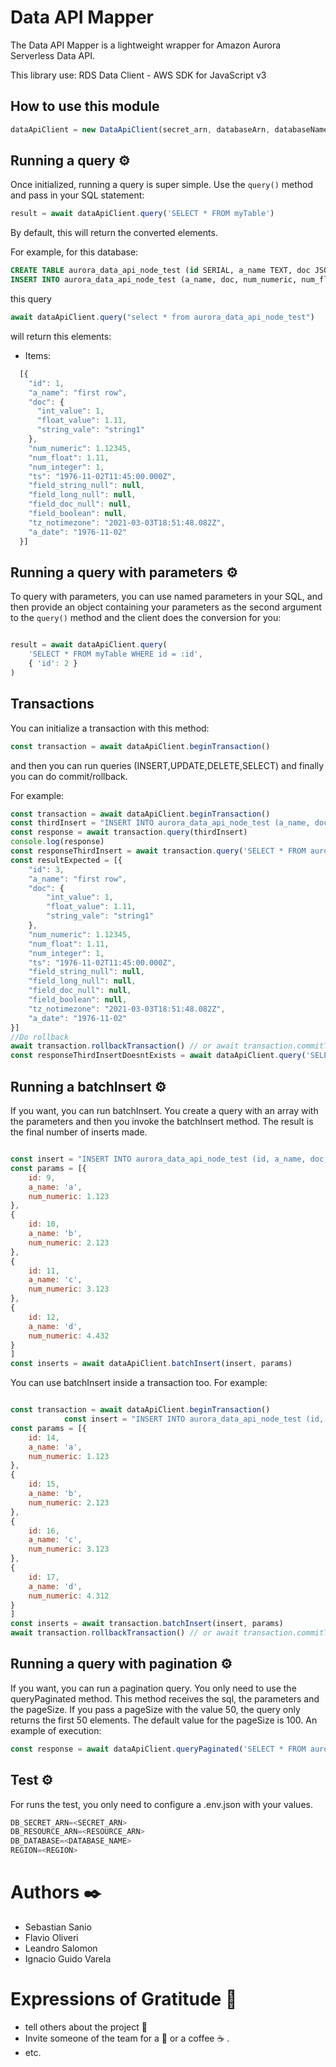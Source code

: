 # Data API Mapper

The Data API Mapper is a lightweight wrapper for Amazon Aurora Serverless Data API.

This library use: RDS Data Client - AWS SDK for JavaScript v3

## How to use this module

```javascript
dataApiClient = new DataApiClient(secret_arn, databaseArn, databaseName, region)
```

## Running a query ⚙️
Once initialized, running a query is super simple. Use the `query()` method and pass in your SQL statement:

```javascript
result = await dataApiClient.query('SELECT * FROM myTable')
```

By default, this will return the converted elements.

For example, for this database:

```sql
CREATE TABLE aurora_data_api_node_test (id SERIAL, a_name TEXT, doc JSONB DEFAULT '{}', num_numeric NUMERIC (10, 5) DEFAULT 0.0, num_float float, num_integer integer, ts TIMESTAMP WITH TIME ZONE, field_string_null TEXT NULL, field_long_null integer NULL, field_doc_null JSONB NULL, field_boolean BOOLEAN NULL, tz_notimezone TIMESTAMP, a_date DATE);
INSERT INTO aurora_data_api_node_test (a_name, doc, num_numeric, num_float, num_integer, ts, tz_notimezone, a_date) VALUES ('first row', '{"string_vale": "string1", "int_value": 1, "float_value": 1.11}', 1.12345, 1.11, 1, '1976-11-02 08:45:00 UTC', '2021-03-03 15:51:48.082288', '1976-11-02');
```

this query 
```javascript 
await dataApiClient.query("select * from aurora_data_api_node_test")
```

will return this elements:

  * Items:
  ```javascript
    [{
      "id": 1,
      "a_name": "first row",
      "doc": {
        "int_value": 1,
        "float_value": 1.11,
        "string_vale": "string1"
      },
      "num_numeric": 1.12345,
      "num_float": 1.11,
      "num_integer": 1,
      "ts": "1976-11-02T11:45:00.000Z",
      "field_string_null": null,
      "field_long_null": null,
      "field_doc_null": null,
      "field_boolean": null,
      "tz_notimezone": "2021-03-03T18:51:48.082Z",
      "a_date": "1976-11-02"
    }]
  ```

## Running a query with parameters ⚙️

To query with parameters, you can use named parameters in your SQL, and then provide an object containing your parameters as the second argument to the `query()` method and the client does the conversion for you:

```javascript

result = await dataApiClient.query(
    'SELECT * FROM myTable WHERE id = :id',
    { 'id': 2 }
)
```

## Transactions

You can initialize a transaction with this method:

```javascript 
const transaction = await dataApiClient.beginTransaction()
```
and then you can run queries (INSERT,UPDATE,DELETE,SELECT) and finally you can do commit/rollback.

For example:
```javascript 
const transaction = await dataApiClient.beginTransaction()
const thirdInsert = "INSERT INTO aurora_data_api_node_test (a_name, doc, num_numeric, num_float, num_integer, ts, tz_notimezone, a_date) VALUES ('first row', '{\"string_vale\": \"string1\", \"int_value\": 1, \"float_value\": 1.11}', 1.12345, 1.11, 1, '1976-11-02 08:45:00 UTC', '2021-03-03 15:51:48.082288', '1976-11-02');"
const response = await transaction.query(thirdInsert)
console.log(response)
const responseThirdInsert = await transaction.query('SELECT * FROM aurora_data_api_node_test where id=:id', {id: 3})
const resultExpected = [{
    "id": 3,
    "a_name": "first row",
    "doc": {
        "int_value": 1,
        "float_value": 1.11,
        "string_vale": "string1"
    },
    "num_numeric": 1.12345,
    "num_float": 1.11,
    "num_integer": 1,
    "ts": "1976-11-02T11:45:00.000Z",
    "field_string_null": null,
    "field_long_null": null,
    "field_doc_null": null,
    "field_boolean": null,
    "tz_notimezone": "2021-03-03T18:51:48.082Z",
    "a_date": "1976-11-02"
}]
//Do rollback
await transaction.rollbackTransaction() // or await transaction.commitTransaction()
const responseThirdInsertDoesntExists = await dataApiClient.query('SELECT * FROM aurora_data_api_node_test where id=:id', {id: 3})
```

## Running a batchInsert ⚙️

If you want, you can run batchInsert. You create a query with an array with the parameters and then you invoke the batchInsert method. The result is the final number of inserts made.

```javascript

const insert = "INSERT INTO aurora_data_api_node_test (id, a_name, doc, num_numeric, num_float, num_integer, ts, tz_notimezone, a_date) VALUES (:id, :a_name, '{\"string_vale\": \"string1\", \"int_value\": 1, \"float_value\": 1.11}',:num_numeric, 1.11, 1, '1976-11-02 08:45:00 UTC', '2021-03-03 15:51:48.082288', '1976-11-02');"
const params = [{
    id: 9,
    a_name: 'a',
    num_numeric: 1.123
},
{
    id: 10,
    a_name: 'b',
    num_numeric: 2.123
},
{
    id: 11,
    a_name: 'c',
    num_numeric: 3.123
},
{
    id: 12,
    a_name: 'd',
    num_numeric: 4.432
}
]
const inserts = await dataApiClient.batchInsert(insert, params)
```

You can use batchInsert inside a transaction too. For example:


```javascript

const transaction = await dataApiClient.beginTransaction()
            const insert = "INSERT INTO aurora_data_api_node_test (id, a_name, doc, num_numeric, num_float, num_integer, ts, tz_notimezone, a_date) VALUES (:id, :a_name, '{\"string_vale\": \"string1\", \"int_value\": 1, \"float_value\": 1.11}',:num_numeric, 1.11, 1, '1976-11-02 08:45:00 UTC', '2021-03-03 15:51:48.082288', '1976-11-02');"
const params = [{
    id: 14,
    a_name: 'a',
    num_numeric: 1.123
},
{
    id: 15,
    a_name: 'b',
    num_numeric: 2.123
},
{
    id: 16,
    a_name: 'c',
    num_numeric: 3.123
},
{
    id: 17,
    a_name: 'd',
    num_numeric: 4.312
}
]
const inserts = await transaction.batchInsert(insert, params)
await transaction.rollbackTransaction() // or await transaction.commitTransaction()
```

## Running a query with pagination ⚙️

If you want, you can run a pagination query. You only need to use the queryPaginated method. This method receives the sql, the parameters and the pageSize. If you pass a pageSize with the value 50, the query only returns the first 50 elements. The default value for the pageSize is 100. An example of execution:

```javascript
const response = await dataApiClient.queryPaginated('SELECT * FROM aurora_data_api_node_test', [],50)
```

## Test ⚙️

For runs the test, you only need to configure a .env.json with your values.

```javascript
DB_SECRET_ARN=<SECRET_ARN>
DB_RESOURCE_ARN=<RESOURCE_ARN>
DB_DATABASE=<DATABASE_NAME>
REGION=<REGION>
```


# Authors ✒️

  * Sebastian Sanio
  * Flavio Oliveri
  * Leandro Salomon
  * Ignacio Guido Varela

# Expressions of Gratitude 🎁

* tell others about the project 📢
* Invite someone of the team for a 🍺  or a coffee ☕ .
* etc.

